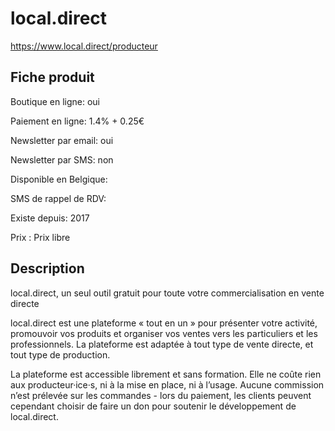 # local.direct
https://www.local.direct/producteur

## Fiche produit

Boutique en ligne: oui

Paiement en ligne: 1.4% + 0.25€

Newsletter par email: oui

Newsletter par SMS: non 

Disponible en Belgique:

SMS de rappel de RDV:

Existe depuis: 2017

Prix : Prix libre

## Description

local.direct, un seul outil gratuit pour toute votre commercialisation en vente directe

local.direct est une plateforme « tout en un » pour présenter votre activité, promouvoir vos produits et organiser vos ventes vers les particuliers et les professionnels. La plateforme est adaptée à tout type de vente directe, et tout type de production.

La plateforme est accessible librement et sans formation. Elle ne coûte rien aux producteur·ice·s, ni à la mise en place, ni à l’usage. Aucune commission n’est prélevée sur les commandes - lors du paiement, les clients peuvent cependant choisir de faire un don pour soutenir le développement de local.direct. 
